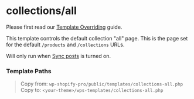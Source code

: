 # collections/all

Please first read our [Template Overriding](guides/template-overriding.md) guide.

This template controls the default collection "all" page. This is the page set for the default `/products` and `/collections` URLs.

Will only run when [Sync posts](getting-started/settings?id=sync-posts) is turned on.

### Template Paths

> Copy from: `wp-shopify-pro/public/templates/collections-all.php`<br>
> Copy to: `<your-theme>/wps-templates/collections-all.php`
